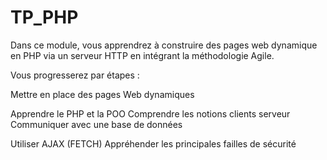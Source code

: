# TP_PHP
Dans ce module, vous apprendrez à construire des pages web dynamique en PHP via un serveur HTTP en intégrant la méthodologie Agile.

Vous progresserez par étapes :

Mettre en place des pages Web dynamiques

Apprendre le PHP et la POO
Comprendre les notions clients serveur
Communiquer avec une base de données

Utiliser AJAX (FETCH)
Appréhender les principales failles de sécurité